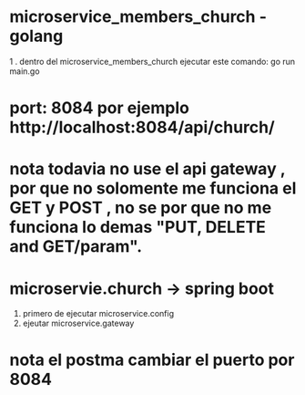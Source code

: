 
# microservice_members_church - golang
1 . dentro del microservice_members_church ejecutar este comando:  go run main.go
# port: 8084 por ejemplo http://localhost:8084/api/church/    
# nota todavia no use el api gateway , por que no solomente me funciona el GET y POST , no se por que no me funciona lo demas "PUT, DELETE and GET/param". 

# microservie.church -> spring boot
1. primero de ejecutar  microservice.config
2. ejeutar microservice.gateway 



# nota el postma cambiar el puerto por 8084
